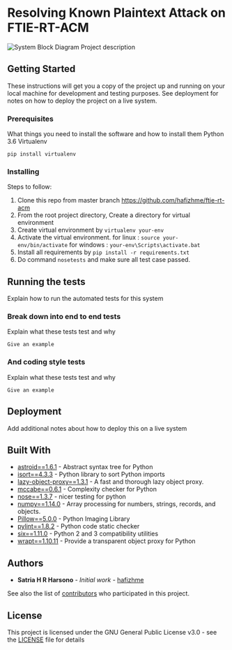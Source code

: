 # Resolving Known Plaintext Attack on FTIE-RT-ACM

![System Block Diagram](docs/assets/system-block-diagram.png)
Project description


## Getting Started

These instructions will get you a copy of the project up and running on your local machine for development and testing purposes. See deployment for notes on how to deploy the project on a live system.

### Prerequisites

What things you need to install the software and how to install them
Python 3.6
Virtualenv
```
pip install virtualenv
```

### Installing

Steps to follow:
1. Clone this repo from master branch https://github.com/hafizhme/ftie-rt-acm
2. From the root project directory, Create a directory for virtual environment
3. Create virtual environment by `virtualenv your-env`
4. Activate the virtual environment.
	for linux : `source your-env/bin/activate`
	for windows : `your-env\Scripts\activate.bat`
5. Install all requirements by `pip install -r requirements.txt`
6. Do command `nosetests` and make sure all test case passed.

## Running the tests

Explain how to run the automated tests for this system

### Break down into end to end tests

Explain what these tests test and why

```
Give an example
```

### And coding style tests

Explain what these tests test and why

```
Give an example
```

## Deployment

Add additional notes about how to deploy this on a live system

## Built With

* [astroid==1.6.1](https://github.com/PyCQA/astroid) - Abstract syntax tree for Python
* [isort==4.3.3](https://github.com/timothycrosley/isort) - Python library to sort Python imports
* [lazy-object-proxy==1.3.1](https://github.com/ionelmc/python-lazy-object-proxy) - A fast and thorough lazy object proxy.
* [mccabe==0.6.1](https://github.com/pycqa/mccabe) -  Complexity checker for Python
* [nose==1.3.7](https://github.com/nose-devs/nose) - nicer testing for python
* [numpy==1.14.0](http://www.numpy.org/) - Array processing for numbers, strings, records, and objects.
* [Pillow==5.0.0](https://python-pillow.org/) - Python Imaging Library
* [pylint==1.8.2](https://www.pylint.org/) - Python code static checker
* [six==1.11.0](https://github.com/benjaminp/six) - Python 2 and 3 compatibility utilities
* [wrapt==1.10.11](https://github.com/GrahamDumpleton/wrapt) - Provide a transparent object proxy for Python

## Authors

* **Satria H R Harsono** - *Initial work* - [hafizhme](https://github.com/hafizhme)

See also the list of [contributors](https://github.com/hafizhme/ftie-rt-acm/contributors) who participated in this project.

## License

This project is licensed under the GNU General Public License v3.0 - see the [LICENSE](LICENSE) file for details

